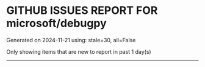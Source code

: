 
# GITHUB ISSUES REPORT FOR microsoft/debugpy


Generated on 2024-11-21 using: stale=30, all=False


Only showing items that are new to report in past 1 day(s)


---




















